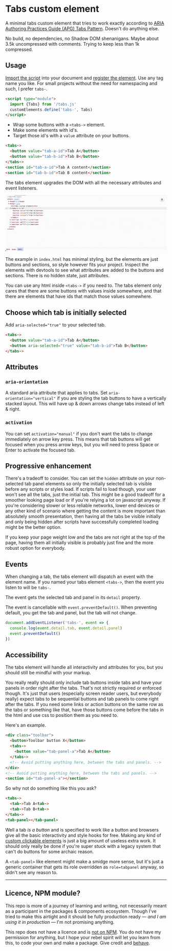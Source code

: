 # Tabs custom element

A minimal tabs custom element that tries to work exactly according to [ARIA Authoring Practices Guide (APG) Tabs Pattern](https://www.w3.org/WAI/ARIA/apg/patterns/tabs/). Doesn't do anything else.

No build, no dependencies, no Shadow DOM shenanigans. Maybe about 3.5k uncompressed with comments. Trying to keep less than 1k compressed.

## Usage

[Import the script](https://developer.mozilla.org/en-US/docs/Web/JavaScript/Reference/Statements/import) into your document and [register the element](https://developer.mozilla.org/en-US/docs/Web/API/Web_components/Using_custom_elements#registering_a_custom_element). Use any tag name you like. For small projects without the need for namespacing and such, I prefer `tabs-`.

```html
<script type="module">
  import {Tabs} from '/tabs.js'
  customElements.define('tabs-', Tabs)
</script>
```

- Wrap some buttons with a `<tabs->` element.
- Make some elements with id's.
- Target those id's with a `value` attribute on your buttons.

```html
<tabs->
  <button value="tab-a-id">Tab A</button>
  <button value="tab-b-id">Tab B</button>
</tabs->
<section id="tab-a-id">Tab A content</section>
<section id="tab-b-id">Tab B content</section>
```

The tabs element upgrades the DOM with all the necessary attributes and event listeners.

![Example screen recording of attributes being populated to the dom.](upgrade.gif)

The example in `index.html` has minimal styling, but the elements are just buttons and sections, so style however fits your project. Inspect the elements with devtools to see what attributes are added to the buttons and sections. There is no hidden state, just attributes.

You can use any html inside `<tabs->` if you need to. The tabs element only cares that there are some buttons with values inside somewhere, and that there are elements that have ids that match those values somewhere.

## Choose which tab is initially selected

Add `aria-selected="true"` to your selected tab.

```html
<tabs->
  <button value="tab-a-id">Tab A</button>
  <button aria-selected="true" value="tab-b-id">Tab B</button>
</tabs->
```

## Attributes

### `aria-orientation`

A standard aria attribute that applies to tabs. Set `aria-orientation="vertical"` if you are styling the tab buttons to have a vertically stacked layout. This will have up & down arrows change tabs instead of left & right.

### `activation`

You can set `activation="manual"` if you don't want the tabs to change immediately on arrow key press. This means that tab buttons will get focused when you press arrow keys, but you will need to press Space or Enter to activate the focused tab.

## Progressive enhancement

There's a tradeoff to consider. You can set the `hidden` attribute on your non-selected tab panel elements so only the initially selected tab is visible before any scripts or styles load. If scripts fail to load though, your user won't see all the tabs, just the initial tab. This might be a good tradeoff for a smoother looking page load or if you're relying a lot on javascript anyway. If you're considering slower or less reliable networks, lower end devices or any other kind of scenario where getting the content is more important than absolutely smooth presentation, then having all the tabs be visible initially and only being hidden after scripts have successfully completed loading might be the better option.

If you keep your page weight low and the tabs are not right at the top of the page, having them all initially visible is probably just fine and the more robust option for everybody.

## Events

When changing a tab, the tabs element will dispatch an event with the element name. If you named your tabs element `<tabs->`, then the event you listen to will be `tabs-`.

The event gets the selected tab and panel in its `detail` property.

The event is cancellable with `event.preventDefault()`. When preventing default, you get the tab and panel, but the tab will not change.

```js
document.addEventListener('tabs-', event => {
  console.log(event.detail.tab, event.detail.panel)
  event.preventDefault()
})
````

## Accessibility

The tabs element will handle all interactivity and attributes for you, but you should still be mindful with your markup.

You really really should only include tab buttons inside tabs and have your panels in order right after the tabs. That's not strictly required or enforced though. It's just that users (especially screen reader users, but everybody really) expect tabs to be sequential buttons and tab panels to come right after the tabs. If you need some links or action buttons on the same row as the tabs or something like that, have those buttons come before the tabs in the html and use css to position them as you need to.

Here's an example.

```html
<div class="toolbar">
  <button>Toolbar button X</button>
  <tabs->
    <button value="tab-panel-a">Tab A</button>
  </tabs->
  <!-- Avoid putting anything here, between the tabs and panels. -->
</div>
<!-- Avoid putting anything here, between the tabs and panels. -->
<section id="tab-panel-a"></section>
```

So why not do something like this you ask?

```html
<tabs->
  <tab->Tab A<tab->
  <tab->Tab B<tab->
</tabs->
<tab-panel></tab-panel>
```

Well a tab _is a button_ and is specified to work like a button and browsers give all the basic interactivity and style hooks for free. Making any kind of [custom clickable elements](https://www.deque.com/blog/accessible-aria-buttons/) is just a big amount of useless extra work. It should only really be done if you're super stuck with a legacy system that can't do buttons for some archaic reason.

A `<tab-panel>` like element might make a smidge more sense, but it's just a generic container that gets its role overridden as `role=tabpanel` anyway, so didn't see any reason to.

----

## Licence, NPM module?

This repo is more of a journey of learning and writing, not necessarily meant as a participant in the packages & components ecosystem. Though I've tried to make this airtight and it should be fully production ready — *and I am using it in production* — I'm not promising anything.

This repo does not have a licence and is [not on NPM](https://htmx.org/essays/vendoring/). You do not have my permission for anything, but I hope your rebel spirit will let you learn from this, to code your own and make a package. Give credit and [behave](https://www.contributor-covenant.org).